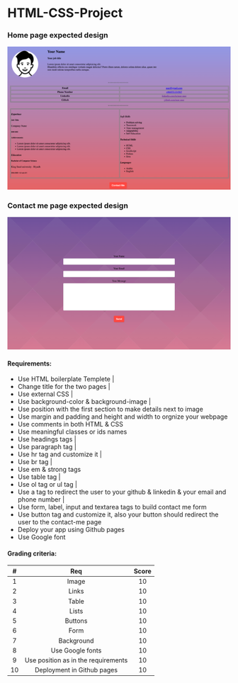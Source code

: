 # HTML-CSS-Project

### Home page expected design

<img src="index-page.png" alt="webpage design"/>

### Contact me page expected design

<img src="contactMe-page.png" alt="webpage design"/>


#### Requirements:
- Use HTML boilerplate Templete |
- Change title for the two pages |
- Use external CSS |
- Use background-color & background-image |
- Use position with the first section to make details next to image
- Use margin and padding and height and width to orgnize your webpage
- Use comments in both HTML & CSS 
- Use meaningful classes or ids names
- Use headings tags |
- Use paragraph tag |
- Use hr tag and customize it |
- Use br tag |
- Use em & strong tags
- Use table tag |
- Use ol tag or ul tag |
- Use a tag to redirect the user to your github & linkedin & your email and phone number |
- Use form, label, input and textarea tags to build contact me form
- Use button tag and customize it, also your button should redirect the user to the contact-me page
- Deploy your app using Github pages
- Use Google font

#### Grading criteria:

| # | Req | Score
| :---: | :---: |  :---: |
| 1 | Image  | 10
| 2 | Links   | 10
| 3 | Table   | 10
| 4 | Lists   | 10
| 5 | Buttons  | 10
| 6 | Form  | 10
| 7 | Background  | 10
| 8 | Use Google fonts  | 10
| 9 | Use position as in the requirements | 10
| 10 | Deployment in Github pages  | 10

